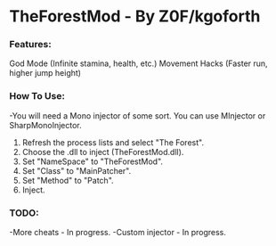 # TheForestMod - By Z0F/kgoforth

### Features:
God Mode (Infinite stamina, health, etc.)
Movement Hacks (Faster run, higher jump height)

### How To Use:
-You will need a Mono injector of some sort. You can use MInjector or SharpMonoInjector.
1. Refresh the process lists and select "The Forest".
2. Choose the .dll to inject (TheForestMod.dll).
3. Set "NameSpace" to "TheForestMod".
4. Set "Class" to "MainPatcher".
5. Set "Method" to "Patch".
6. Inject.

### TODO:
-More cheats - In progress.
-Custom injector - In progress.
